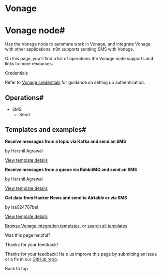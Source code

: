 # Vonage

[ ](https://github.com/n8n-io/n8n-docs/edit/main/docs/integrations/builtin/app-nodes/n8n-nodes-base.vonage.md "Edit this page")

# Vonage node#

Use the Vonage node to automate work in Vonage, and integrate Vonage with other applications. n8n supports sending SMS with Vonage. 

On this page, you'll find a list of operations the Vonage node supports and links to more resources.

Credentials

Refer to [Vonage credentials](../../credentials/vonage/) for guidance on setting up authentication. 

## Operations#

  * SMS
    * Send



## Templates and examples#

**Receive messages from a topic via Kafka and send an SMS**

by Harshil Agrawal

[View template details](https://n8n.io/workflows/814-receive-messages-from-a-topic-via-kafka-and-send-an-sms/)

**Receive messages from a queue via RabbitMQ and send an SMS**

by Harshil Agrawal

[View template details](https://n8n.io/workflows/845-receive-messages-from-a-queue-via-rabbitmq-and-send-an-sms/)

**Get data from Hacker News and send to Airtable or via SMS**

by isa024787bel

[View template details](https://n8n.io/workflows/888-get-data-from-hacker-news-and-send-to-airtable-or-via-sms/)

[Browse Vonage integration templates](https://n8n.io/integrations/vonage/), or [search all templates](https://n8n.io/workflows/)

Was this page helpful? 

Thanks for your feedback! 

Thanks for your feedback! Help us improve this page by submitting an issue or a fix in our [GitHub repo](https://github.com/n8n-io/n8n-docs). 

Back to top 
